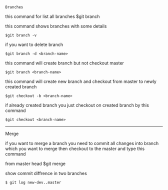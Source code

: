     Branches

this command for list all branches
    $git branch

this command shows branches with some details

    $git branch -v

if you want to delete branch 

    $git branch -d <branch-name>

this command will create branch but not checkout master

    $git branch <branch-name>

this command will create new branch and checkout from master to newly created branch

    $git checkout -b <branch-name>

if already created branch you just checkout on created branch by this command

    $git checkout <branch-name>

---------------------------------------------------------------

Merge

if you want to merge a branch you need to commit all changes into branch which
you want to merge then checkout to the master and type this command

from master head
    $git merge <branch-name>

show commit diffrence in two branches

    $ git log new-dev..master